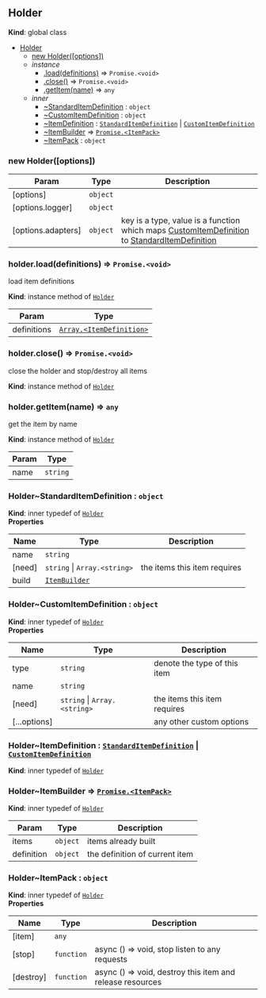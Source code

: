 <a name="Holder"></a>

## Holder
**Kind**: global class  

* [Holder](#Holder)
    * [new Holder([options])](#new_Holder_new)
    * _instance_
        * [.load(definitions)](#Holder+load) ⇒ <code>Promise.&lt;void&gt;</code>
        * [.close()](#Holder+close) ⇒ <code>Promise.&lt;void&gt;</code>
        * [.getItem(name)](#Holder+getItem) ⇒ <code>any</code>
    * _inner_
        * [~StandardItemDefinition](#Holder..StandardItemDefinition) : <code>object</code>
        * [~CustomItemDefinition](#Holder..CustomItemDefinition) : <code>object</code>
        * [~ItemDefinition](#Holder..ItemDefinition) : [<code>StandardItemDefinition</code>](#Holder..StandardItemDefinition) \| [<code>CustomItemDefinition</code>](#Holder..CustomItemDefinition)
        * [~ItemBuilder](#Holder..ItemBuilder) ⇒ [<code>Promise.&lt;ItemPack&gt;</code>](#Holder..ItemPack)
        * [~ItemPack](#Holder..ItemPack) : <code>object</code>

<a name="new_Holder_new"></a>

### new Holder([options])

| Param | Type | Description |
| --- | --- | --- |
| [options] | <code>object</code> |  |
| [options.logger] | <code>object</code> |  |
| [options.adapters] | <code>object</code> | key is a type, value is a function which maps [CustomItemDefinition](#Holder..CustomItemDefinition) to [StandardItemDefinition](#Holder..StandardItemDefinition) |

<a name="Holder+load"></a>

### holder.load(definitions) ⇒ <code>Promise.&lt;void&gt;</code>
load item definitions

**Kind**: instance method of [<code>Holder</code>](#Holder)  

| Param | Type |
| --- | --- |
| definitions | [<code>Array.&lt;ItemDefinition&gt;</code>](#Holder..ItemDefinition) | 

<a name="Holder+close"></a>

### holder.close() ⇒ <code>Promise.&lt;void&gt;</code>
close the holder and stop/destroy all items

**Kind**: instance method of [<code>Holder</code>](#Holder)  
<a name="Holder+getItem"></a>

### holder.getItem(name) ⇒ <code>any</code>
get the item by name

**Kind**: instance method of [<code>Holder</code>](#Holder)  

| Param | Type |
| --- | --- |
| name | <code>string</code> | 

<a name="Holder..StandardItemDefinition"></a>

### Holder~StandardItemDefinition : <code>object</code>
**Kind**: inner typedef of [<code>Holder</code>](#Holder)  
**Properties**

| Name | Type | Description |
| --- | --- | --- |
| name | <code>string</code> |  |
| [need] | <code>string</code> \| <code>Array.&lt;string&gt;</code> | the items this item requires |
| build | [<code>ItemBuilder</code>](#Holder..ItemBuilder) |  |

<a name="Holder..CustomItemDefinition"></a>

### Holder~CustomItemDefinition : <code>object</code>
**Kind**: inner typedef of [<code>Holder</code>](#Holder)  
**Properties**

| Name | Type | Description |
| --- | --- | --- |
| type | <code>string</code> | denote the type of this item |
| name | <code>string</code> |  |
| [need] | <code>string</code> \| <code>Array.&lt;string&gt;</code> | the items this item requires |
| [...options] |  | any other custom options |

<a name="Holder..ItemDefinition"></a>

### Holder~ItemDefinition : [<code>StandardItemDefinition</code>](#Holder..StandardItemDefinition) \| [<code>CustomItemDefinition</code>](#Holder..CustomItemDefinition)
**Kind**: inner typedef of [<code>Holder</code>](#Holder)  
<a name="Holder..ItemBuilder"></a>

### Holder~ItemBuilder ⇒ [<code>Promise.&lt;ItemPack&gt;</code>](#Holder..ItemPack)
**Kind**: inner typedef of [<code>Holder</code>](#Holder)  

| Param | Type | Description |
| --- | --- | --- |
| items | <code>object</code> | items already built |
| definition | <code>object</code> | the definition of current item |

<a name="Holder..ItemPack"></a>

### Holder~ItemPack : <code>object</code>
**Kind**: inner typedef of [<code>Holder</code>](#Holder)  
**Properties**

| Name | Type | Description |
| --- | --- | --- |
| [item] | <code>any</code> |  |
| [stop] | <code>function</code> | async () => void, stop listen to any requests |
| [destroy] | <code>function</code> | async () => void, destroy this item and release resources |

